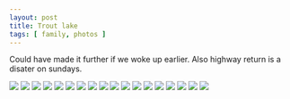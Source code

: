 ```yaml
---
layout: post
title: Trout lake 
tags: [ family, photos ]
---
```



Could have made it further if we woke up earlier. Also highway return is a disater on sundays.

<script src="https://ajax.googleapis.com/ajax/libs/jquery/1.11.1/jquery.min.js" ></script>
<link href="https://cdnjs.cloudflare.com/ajax/libs/fotorama/4.6.4/fotorama.min.css" rel="stylesheet">
<script src="https://cdnjs.cloudflare.com/ajax/libs/fotorama/4.6.4/fotorama.min.js" ></script>

<div class="fotorama"  data-allowfullscreen="true">
    <!--https://photos.app.goo.gl/5r93X2fQZchuyTBN7-->
    <img src="https://images.northbriton.net/AP1GczMfNbxcR5-0ByiDaVrLy1kQHelG_bmGoyJHXDJAYCJ8k1nOuqUtrTbtuytvJWiByBW5C8YnAvBZRBXFV-Ajs0l7f-ROoMiTO2vXx0viGKn7svxUbyYW">
    <img src="https://images.northbriton.net/AP1GczO-MpjzH_9EnJj-PXZ5H1fYaeUTNL6n1Ib25UYbPVmmPHSVSlu8IIL9k3gtYVv5jZGC76xSU1hhvsYwsndVvQ0HS5bZGC4ky3EApcIJa1MAYuOqLrwC">
    <img src="https://images.northbriton.net/AP1GczNJWaGuw8xRy8ncCPzegXlhuRYt2a0nh72Cx3q23SkV9RFwbFD5NxBWMof2gnn7SONuE2lKBHQucBRsdIQayotKjnaDfvRMmZNUE-qO2gaL8Dyw1mA_">
    <img src="https://images.northbriton.net/AP1GczNaGHdUSqMF9M3-DaGT0zVufNOWlJ7-hMRLvktSRZXZS5TwEc2OpUEAeA9fbrPgrxYNcjDzDGRkP-3yAvRgH_moZJsTNV09SxvNPBOw7AvLqfyEsHAk">
    <img src="https://images.northbriton.net/AP1GczOZDIKkiBya85lMazS_EdQtH4V1teMK6qf0I8C2nKUxE0-j3EtZ1-B6UwgfwcP-1vylwhe1zzEMfKXZIrfYK7OWMHvMMs-8OvLj_3Bz-Jo59i2SWt8e">
    <img src="https://images.northbriton.net/AP1GczP2Yd-NuhCDYexwGTGDPip_b9sLBZMzdwF0zebEEw1-ZkEDGNbRwHNX3FG6bt0U1jN3UKIJ-j8KIVG0RRkSdPO-ohjFzMjI7UZtGoulP9Br40si6WYn">
    <img src="https://images.northbriton.net/AP1GczPu76zI52v-j1zMPblPd_TYw0hKhtAP_eZ8f1w50iobP5v1cHGSjUaNdTcfaPYB2WxtW-bNiw8o0BDc7t7aMqBJjgNkPnmALnsMIlJSixT3HGzcL4a0">
    <img src="https://images.northbriton.net/AP1GczOacGYgcpQxkYbsyOj0EQynTCrXqP-x2JE26aXoxh-MAjpcVJLmgv4xnBnq1YxoMVzHdbfRnYSEJASy9ojPosoPYjvPHoKytrreqfQiFsgB8Vl-dQ-y">
    <img src="https://images.northbriton.net/AP1GczPR7e5l0XFqyk3weNpXpXYjR21T3kC_aAjUDIjW4eui6j96auEzNxZSxJ3szwewo9A7btPswl6KEPPTQdrcU8IxuQbUCfvvR8HEZK5AAd4kNlrhi2Of">
    <img src="https://images.northbriton.net/AP1GczMcI7ditQ_nf1s8D52JMS9Y2QSbp9ULwYcKeVF6Odu_UEZ5CJnK7WMWBpLfWnOaFnisbb84qtWk_xL05eeg5B8GLkAPwxeKSblKO7_zfBfY2y3Y8uKe">
    <img src="https://images.northbriton.net/AP1GczMHQ9So81Nzkm0MOyZB-GpDQSnl96VRn-7TnQyQjWUn6qlPmNkGTIizKmucq7jmnVSARM6edsoex4bz5708ZIQlpvvOA25GikremQNyTaldXJX_TmgP">
    <img src="https://images.northbriton.net/AP1GczM7ib7QzBqa82SCHhgB3LYcHJNsilEvN5Db7Gc72nYJ7AD5VBnZAJktJlMDtPEJjqQEpns8I2KRDqv03nx3DUwfYqPOIQrXgggXhPG9I0vFx_iqXG_N">
    <img src="https://images.northbriton.net/AP1GczPjdLeWTBqrkVxsCSGqxGiwqdYLFPvSYyxf767jUVW-fqx6Kz-4IFabsh_BMNVcc6vvvZyTt54-KCcdP8yH5w6EEVHkTdfM-dxbSJGWND8Cqwk8Lfmw">
    <img src="https://images.northbriton.net/AP1GczOpW9hD4dFMHqwABBxTXnwWx4QSjLaHYAbYsZ01jS2FJ_p9SyYKEz3iwAS82tpJiqTrEffGVvojzCds_bpPMD0_FMaMuLEraHWIFxDVF2nIZ8snHlHZ">
    <img src="https://images.northbriton.net/AP1GczPlIVV17lI5vr6X6HlX-aBmXn0jC7dQ5qnDAYWhPTvJ5edm86vBdAhl0sa5eZIzdDPFmEtjOwuOpZpvICrORxJzm6xblc9Gr9otK-2qWr4fMNBz3Tg4">
    <img src="https://images.northbriton.net/AP1GczO47ITmd-jHYBfK9r8jjQhW6QxgL7vf4f0RCk6VTK0p6oJNGXT1HE5K7ruKV7iUunHJkm1eW17-YcJAmNGz5jrBTaQT6OQd39KntXkTOWpOc1Zes0Tw">
    <img src="https://images.northbriton.net/AP1GczM2KMm86nwtSiESWN5g_JRtKFY3TclJXxaKofGM5TGv7eGhiMifTuMovDsDSoQuffqvMO-MT-k8mpQFlPP6ByXe-3lZv_SQmHxLaU_KjH6pHndNIElB">
    <img src="https://images.northbriton.net/AP1GczNckn70R5bf_NOkY2-Wkuqfh9i6s0_s79EoNOAizisE8w_3eJbyjdSpB1iKp1SZPvvgJjfqEHxAxJrGADuAR-RByOgDHDUnbGd8COKKc9OYU_5y4zG_">
</div>